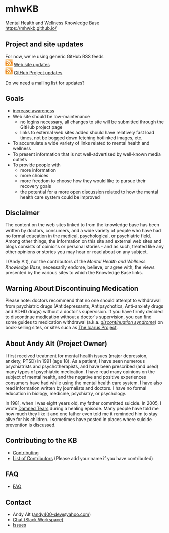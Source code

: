 # mhwKB
Mental Health and Wellness Knowledge Base<br />
https://mhwkb.github.io/

## Project and site updates
For now, we're using generic GitHub RSS feeds<br />
  [![RSS](images/rss_23x23.jpeg)](https://github.com/mhwkb/mhwkb.github.io/commits/master.atom)
  [Web site updates](https://github.com/mhwkb/mhwkb.github.io/commits/master.atom)<br />
  [![RSS](images/rss_23x23.jpeg)](https://github.com/mhwkb/mhwkb/commits/master.atom)
  [GitHub Project updates](https://github.com/mhwkb/mhwkb/commits/master.atom)

Do we need a mailing list for updates?

## Goals
* [increase awareness](http://www.ohchr.org/EN/NewsEvents/Pages/DisplayNews.aspx?NewsID=21689&LangID=E)
* Web site should be low-maintenance
  * no logins necessary, all changes to site will be submitted through the
  GitHub project page
  * links to external web sites added should have relatively fast load times,
  not be bogged down fetching hotlinked images, etc.
* To accumulate a wide variety of links related to mental health and wellness
* To present information that is not well-advertised by well-known media outlets
* To provide people with
  * more information
  * more choices
  * more freedom to choose how they would like to pursue their recovery goals
  * the potential for a more open discussion related to how the mental health
  care system could be improved

## Disclaimer
The content on the web sites linked to from the knowledge base has been
written by doctors, consumers, and a wide variety of people who have had
no formal education in the medical, psychological, or psychiatric field.
Among other things, the information on this site and external web sites and
blogs consists of opinions or personal stories - and as such, treated like any
other opinions or stories you may hear or read about on any subject.

I (Andy Alt), nor the contributors of the _Mental Health and Wellness Knowledge Base_,
necessarily endorse, believe, or agree with, the views presented by the various
sites to which the Knowledge Base links.

## Warning About Discontinuing Medication
Please note: doctors recommend that no one should attempt to withdrawal
from psychiatric drugs (Antidepressants, Antipsychotics, Anti-anxiety drugs
and ADHD drugs) without a doctor's supervision. If you have firmly decided to
discontinue medication without a doctor's supervision, you can find some guides
to medication withdrawal (a.k.a. [_discontinuation syndrome_](https://psychcentral.com/lib/what-is-discontinuation-syndrome/)) on book-selling sites, or sites such as [The Icarus Project](http://theicarusproject.net/).

## About Andy Alt (Project Owner)
I first received treatment for mental health issues (major depression, anxiety,
PTSD) in 1991 (age 18). As a patient, I have seen numerous psychiatrists and
psychotherapists, and have been prescribed (and used) many types of psychiatric
medication. I have read many opinions on the subject of mental health, and the
negative and positive experiences consumers have had while using the mental
health care system. I have also read information written by journalists and
doctors. I have no formal education in biology, medicine, psychiatry, or
psychology.

In 1981, when I was eight years old, my father committed suicide. In 2005, I wrote 
[Damned Tears](https://medium.com/@andy011973/when-i-was-8-years-old-in-1981-my-father-committed-suicide-55b5865fffe3)
during a healing episode. Many people have told me how much they like it and one father
even told me it reminded him to stay alive for his children. I sometimes have posted
in places where suicide prevention is discussed.

## Contributing to the KB
* [Contributing](CONTRIBUTING.md)
* [List of Contributors](CONTRIBUTORS.md) (Please add your name if you
have contributed)

## FAQ
* [FAQ](FAQ.md)

## Contact
* Andy Alt (andy400-dev@yahoo.com)
* [Chat (Slack Workspace)](https://join.slack.com/t/mhwkb/shared_invite/enQtMjU3MjcwMTk4NjYzLTA0ZDc2YjAwMDJiNTU1YTBmYTViNmQ5MTdjOTk2MDA2MDMyMzNiYjU4ZWIzMTZlNmU4ZjFhNDg1MjQ5OGQyMjI)
* [Issues](https://github.com/mhwkb/mhwkb.github.io/issues)
